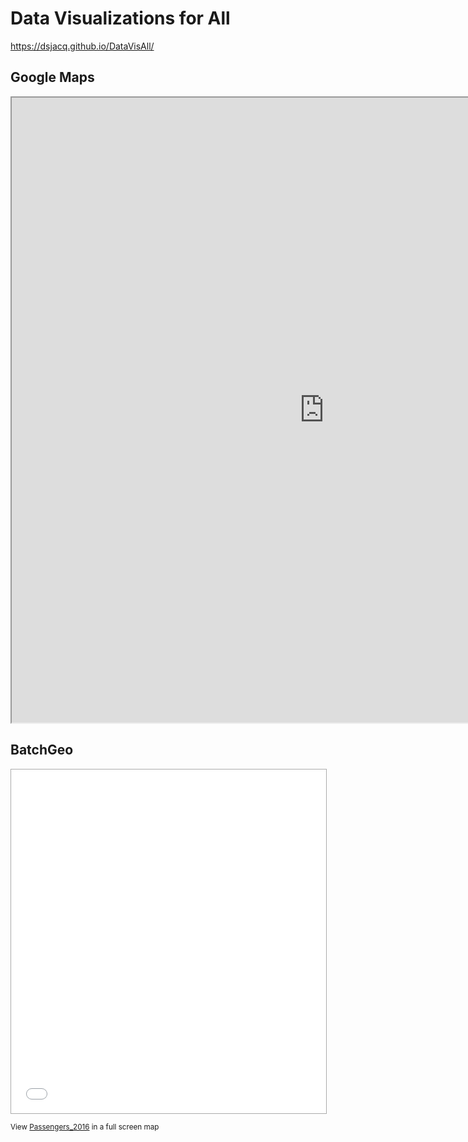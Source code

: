 # Data Visualizations for All

 https://dsjacq.github.io/DataVisAll/
 
 ## Google Maps 

<iframe src="https://www.google.com/maps/d/embed?mid=1d0LN434EEf-SfYIUf7zC2z0V9I6gOkVe" width="1000" height="1000"></iframe>

## BatchGeo

<p><iframe src="//batchgeo.com/map/2db8ae9562403ba03d905b02c64cca7b" frameborder="0" width="100%" height="550" style="border:1px solid #aaa;"></iframe></p><p><small>View <a href="https://batchgeo.com/map/2db8ae9562403ba03d905b02c64cca7b">Passengers_2016</a> in a full screen map</small></p>

